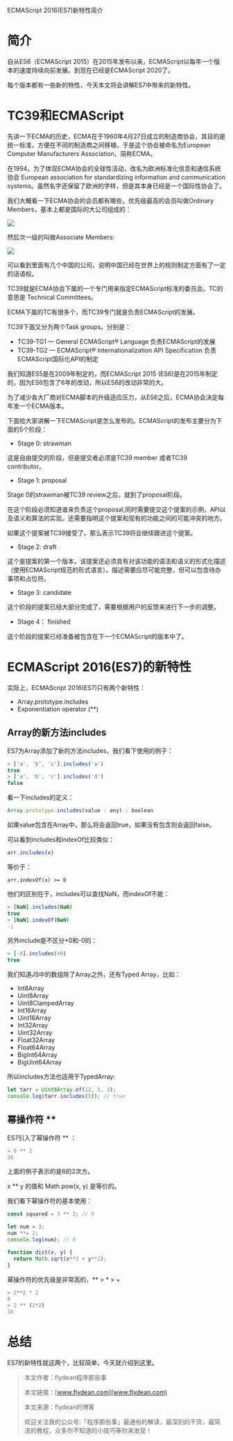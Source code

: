 ECMAScript 2016(ES7)新特性简介

# 简介

自从ES6（ECMAScript 2015）在2015年发布以来，ECMAScript以每年一个版本的速度持续向前发展。到现在已经是ECMAScript 2020了。

每个版本都有一些新的特性，今天本文将会讲解ES7中带来的新特性。

# TC39和ECMAScript

先讲一下ECMA的历史，ECMA在于1960年4月27日成立的制造商协会，其目的是统一标准，方便在不同的制造商之间移植。于是这个协会被命名为European Computer Manufacturers Association，简称ECMA。

在1994，为了体现ECMA协会的全球性活动，改名为欧洲标准化信息和通信系统协会 European association for standardizing information and communication systems。虽然名字还保留了欧洲的字样，但是其本身已经是一个国际性协会了。

我们大概看一下ECMA协会的会员都有哪些，优先级最高的会员叫做Ordinary Members，基本上都是国际的大公司组成的：

![](https://img-blog.csdnimg.cn/20201010203035109.png?x-oss-process=image/watermark,type_ZmFuZ3poZW5naGVpdGk,shadow_0,text_aHR0cDovL3d3dy5mbHlkZWFuLmNvbQ==,size_25,color_8F8F8F,t_70)

然后次一级的叫做Associate Members:

![](https://img-blog.csdnimg.cn/20201010203305833.png?x-oss-process=image/watermark,type_ZmFuZ3poZW5naGVpdGk,shadow_0,text_aHR0cDovL3d3dy5mbHlkZWFuLmNvbQ==,size_25,color_8F8F8F,t_70)

可以看到里面有几个中国的公司，说明中国已经在世界上的规则制定方面有了一定的话语权。

TC39就是ECMA协会下属的一个专门用来指定ECMAScript标准的委员会。TC的意思是 Technical Committees。

ECMA下属的TC有很多个，而TC39专门就是负责ECMAScript的发展。

TC39下面又分为两个Task groups。分别是：

* TC39-TG1  —  General ECMAScript® Language 负责ECMAScript的发展
* TC39-TG2  —  ECMAScript® Internationalization API Specification 负责ECMAScript国际化API的制定

我们知道ES5是在2009年制定的，而ECMAScript 2015 (ES6)是在2015年制定的，因为ES6包含了6年的改动，所以ES6的改动非常的大。

为了减少各大厂商对ECMA脚本的升级适应压力，从ES6之后，ECMA协会决定每年发一个ECMA版本。

下面给大家讲解一下ECMAScript是怎么发布的。ECMAScript的发布主要分为下面的5个阶段：

* Stage 0: strawman 

这是自由提交的阶段，但是提交者必须是TC39 member 或者TC39 contributor。

* Stage 1: proposal 

Stage 0的strawman被TC39 review之后，就到了proposal阶段。

在这个阶段必须知道谁来负责这个proposal,同时需要提交这个提案的示例，API以及语义和算法的实现。还需要指明这个提案和现有的功能之间的可能冲突的地方。

如果这个提案被TC39接受了。那么表示TC39将会继续跟进这个提案。

* Stage 2: draft

这个是提案的第一个版本，该提案还必须具有对该功能的语法和语义的形式化描述（使用ECMAScript规范的形式语言）。描述需要应尽可能完整，但可以包含待办事项和占位符。

* Stage 3: candidate

这个阶段的提案已经大部分完成了，需要根据用户的反馈来进行下一步的调整。

* Stage 4： finished

这个阶段的提案已经准备被包含在下一个ECMAScript的版本中了。

# ECMAScript 2016(ES7)的新特性

实际上，ECMAScript 2016(ES7)只有两个新特性：

* Array.prototype.includes
* Exponentiation operator (**)

## Array的新方法includes

ES7为Array添加了新的方法includes，我们看下使用的例子：

~~~js
> ['a', 'b', 'c'].includes('a')
true
> ['a', 'b', 'c'].includes('d')
false
~~~

看一下includes的定义：

~~~js
Array.prototype.includes(value : any) : boolean
~~~

如果value包含在Array中，那么将会返回true，如果没有包含则会返回false。

可以看到includes和indexOf比较类似：

~~~js
arr.includes(x)
~~~

等价于：

~~~
arr.indexOf(x) >= 0
~~~

他们的区别在于，includes可以查找NaN，而indexOf不能：

~~~js
> [NaN].includes(NaN)
true
> [NaN].indexOf(NaN)
-1
~~~

另外include是不区分+0和-0的：

~~~js
> [-0].includes(+0)
true
~~~

我们知道JS中的数组除了Array之外，还有Typed Array，比如：

* Int8Array
* Uint8Array
* Uint8ClampedArray
* Int16Array
* Uint16Array
* Int32Array
* Uint32Array
* Float32Array
* Float64Array
* BigInt64Array
* BigUint64Array

所以includes方法也适用于TypedArray:

~~~js
let tarr = Uint8Array.of(12, 5, 3);
console.log(tarr.includes(5)); // true
~~~

## 幂操作符 ** 

ES7引入了幂操作符 ** ：

~~~js
> 6 ** 2
36
~~~

上面的例子表示的是6的2次方。

x ** y 的值和 Math.pow(x, y) 是等价的。

我们看下幂操作符的基本使用：

~~~js
const squared = 3 ** 2; // 9

let num = 3;
num **= 2;
console.log(num); // 9

function dist(x, y) {
  return Math.sqrt(x**2 + y**2);
}
~~~

幂操作符的优先级是非常高的，** > * > + 

~~~js
> 2**2 * 2
8
> 2 ** (2*2)
16
~~~

# 总结

ES7的新特性就这两个，比较简单，今天就介绍到这里。

> 本文作者：flydean程序那些事
> 
> 本文链接：[www.flydean.com](www.flydean.com)
> 
> 本文来源：flydean的博客
> 
> 欢迎关注我的公众号:「程序那些事」最通俗的解读，最深刻的干货，最简洁的教程，众多你不知道的小技巧等你来发现！









